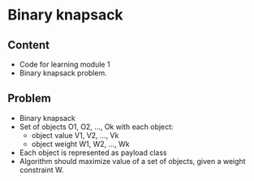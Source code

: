 # Binary knapsack

## Content
* Code for learning module 1
* Binary knapsack problem.


## Problem
* Binary knapsack
* Set of objects O1, O2, ..., Ok with each object:
    * object value V1, V2, ..., Vk
    * object weight W1, W2, ..., Wk
* Each object is represented as payload class
* Algorithm should maximize value of a set of objects, given a weight constraint W.


